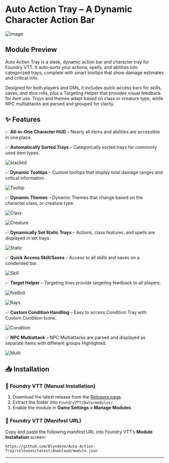 # Auto Action Tray – A Dynamic Character Action Bar

![image](https://github.com/user-attachments/assets/4e0b8937-a6b4-47d8-adad-6ab4723884e9)





## Module Preview

Auto Action Tray is a sleek, dynamic action bar and character tray for Foundry VTT. It auto-sorts your actions, spells, and abilities into categorized trays, complete with smart tooltips that show damage estimates and critical info.

Designed for both players and GMs, it includes quick-access bars for skills, saves, and dice rolls, plus a Targeting Helper that provides visual feedback for item use. Trays and themes adapt based on class or creature type, while NPC multiattacks are parsed and grouped for clarity.

## ✨ Features

✅ **All-in-One Character HUD** – Nearly all items and abilities are accessible in one place.

✅ **Automatically Sorted Trays** – Categorically sorted trays for commonly used item types.

![stacked](https://github.com/user-attachments/assets/f4edbff2-bfd3-497e-9f58-cd9058a9ede3)

✅ **Dynamic Tooltips** – Custom tooltips that display total damage ranges and critical information.

![Tooltip](https://github.com/user-attachments/assets/2f909c96-98fd-4fc7-9d9f-6316cf5b56e8)

✅ **Dynamic Themes** – Dynamic Themes that change based on the character class, or creature type.

![Class](https://github.com/user-attachments/assets/bd37a517-6c3f-4f0e-b96c-d17108a1c884)

![Creature](https://github.com/user-attachments/assets/e5bafcb1-243a-4837-899e-9bf042c9950b)


✅ **Dynamically Set Static Trays** – Actions, class features, and spells are displayed in set trays.

![Static](https://github.com/user-attachments/assets/c34590bc-4711-4eb6-a8df-f2dc5e5ec9b3)

✅ **Quick Access Skill/Saves** – Access to all skills and saves on a condensed bar.

![Skill](https://github.com/user-attachments/assets/d7c3c930-1cd4-40c1-a091-52d936780d54)

✅ **Target Helper** – Targeting lines provide targeting feedback to all players.

![fireBolt](https://github.com/user-attachments/assets/367f93d1-95f1-4424-a383-9390a30da3e0)


![Rays](https://github.com/user-attachments/assets/5d9588b6-8e20-4ac6-886e-181c4bca3fd2)


✅ **Custom Condition Handling** – Easy to access Condition Tray with Custom Condition Icons.

![Condition](https://github.com/user-attachments/assets/d13365ef-0867-44cd-bf55-42d32a2bf96e)

✅ **NPC Multiattack** – NPC Multiattacks are parsed and displayed as separate items with different groups Highlighted.  

![Multi](https://github.com/user-attachments/assets/f9477d46-ffa2-4a2e-bec9-2e0e2cfcae9b)





## 📥 Installation

### 🔹 Foundry VTT (Manual Installation)

1. Download the latest release from the [Releases page](https://github.com/Blyndone/Auto-Action-Tray/releases/latest/download/module.json).
2. Extract the folder into `FoundryVTT/Data/modules/`.
3. Enable the module in **Game Settings > Manage Modules**.

### 🔹 Foundry VTT (Manifest URL)

Copy and paste the following manifest URL into Foundry VTT’s **Module Installation** screen:

```
https://github.com/Blyndone/Auto-Action-Tray/releases/latest/download/module.json
```

---
